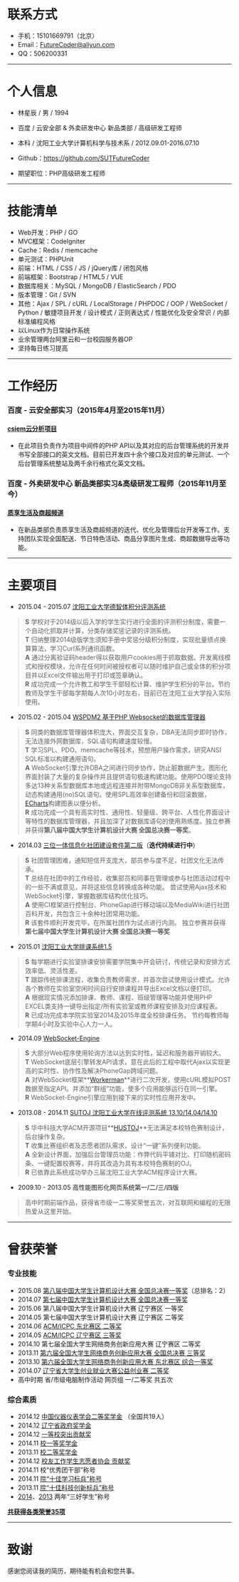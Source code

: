 # 联系方式
* 手机：15101669791（北京）
* Email：<FutureCoder@aliyun.com>
* QQ：506200331

---

# 个人信息
* 林星辰 / 男 / 1994
* 百度 / 云安全部 & 外卖研发中心 新品类部 / 高级研发工程师
* 本科 / 沈阳工业大学计算机科学与技术系 / 2012.09.01-2016.07.10
* Github：<https://github.com/SUTFutureCoder>

* 期望职位：PHP高级研发工程师

---

# 技能清单
* Web开发：PHP / GO
* MVC框架：CodeIgniter
* Cache：Redis / memcache
* 单元测试：PHPUnit
* 前端：HTML / CSS / JS / jQuery库 / 闭包风格
* 前端框架：Bootstrap / HTML5 / VUE
* 数据库相关：MySQL / MongoDB / ElasticSearch / PDO
* 版本管理：Git / SVN
* 其他：Ajax / SPL / cURL / LocalStorage / PHPDOC / OOP / WebSocket / Python / 敏捷项目开发 / 设计模式 / 正则表达式 / 性能优化及安全常识 / 内部标准编程风格
* 以Linux作为日常操作系统 
* 业余管理两台阿里云和一台校园服务器OP
* 坚持每日练习提高

---

# 工作经历
### 百度 - 云安全部实习（2015年4月至2015年11月）
#### [csiem云分析项目](http://xi.baidu.com/)
* 在此项目负责作为项目中间件的PHP API以及其对应的后台管理系统的开发并书写全部接口的英文文档。目前已开发四十余个接口及对应的单元测试、一个后台管理系统整站及两千余行格式化英文文档。  

### 百度 - 外卖研发中心 新品类部实习&高级研发工程师（2015年11月至今）
#### [质享生活及商超频道](http://waimai.baidu.com/)
* 在新品类部负责质享生活及商超频道的迭代、优化及管理后台开发等工作。支持团队实现全国配送、节日特色活动、商品分享图片生成、商超数据导出等功能。  

---

# 主要项目
* 2015.04 - 2015.07 [沈阳工业大学德智体积分评测系统](https://github.com/SUTFutureCoder/sut_score)
> **S** 学校对于2014级以后入学的学生实行进行全面的评测积分制度，需要一个自动化抓取并计算，分类存储奖惩记录的评测系统。  
> **T** 归纳整理2014级版学生须知手册中奖惩分级积分制度，实现批量绩点换算算法，学习Curl系列通讯函数。  
> **A** 通过分离验证码header得以获取用户cookies用于抓取数据。开发离线模式和授权模块，允许在任何时间被授权者可以随时维护自己或全体的积分项目并以Excel文件输出用于打印或签章确认。  
> **R** 成功完成一个允许教工和学生干部轻松计算、维护学生积分的平台。节约教师及学生干部每学期每人次10小时左右，目前已在沈阳工业大学投入实际使用。  


* 2015.02 - 2015.04 [WSPDM2 基于PHP Websocket的数据库管理器](https://github.com/SUTFutureCoder/intelligence_server)
> **S** 同类的数据库管理器体积庞大，界面交互复杂，DBA无法同步即时协作，无法连接外网数据库，SQL语句构建速度较慢。  
> **T** 学习SPL、PDO、memcache等技术，预想用户操作需求，研究ANSI SQL标准以构建通用语句。  
> **A** WebSocket引擎允许DBA之间进行同步协作，防止脏数据产生。图形化界面封装了大量的复杂操作并且提供语句极速构建功能。使用PDO理论支持多达13种关系型数据库本地或远程连接并附带MongoDB非关系型数据库，动态构建通用(no)SQL语句。使用SPL高效率创建备份和回滚数据，[ECharts](https://github.com/ecomfe/echarts)构建图表以便分析。  
> **R** 成功完成一个具有高实时性、通用性、轻量级、跨平台、人性化界面设计等特性的数据库管理器，并且加深了对数据库语句的使用熟练度。独立参赛并获得**第八届中国大学生计算机设计大赛 全国总决赛一等奖**。  

* 2014.03  [三位一体信息化社团建设套件第二版](https://github.com/SUTFutureCoder/nws_v2)（**迭代持续进行中**） 
> **S** 社团管理困难，通知短信开支庞大，部员参与度不足，社团文化无法传承。  
> **T** 总结在社团中的工作经验，收集部员和同事在管理或参与社团活动过程中的一些不满或意见，并将这些信息转换成各种功能。 尝试使用Ajax技术和WebSocket引擎，掌握数据库结构优化技巧。  
> **A** 使用CI框架进行控制台、PhoneGap进行移动端以及MediaWiki进行社团百科开发，共包含三十余种社团常用功能。  
> **R** 该套件顺利开发完毕，在所属社团作为试点进行内测。 独立参赛并获得**第七届中国大学生计算机设计大赛 全国总决赛一等奖**   

* 2015.01 [沈阳工业大学排课系统1.5](https://github.com/SUTFutureCoder/paike1.5)
> **S** 每学期进行实验室排课安排需要学院集中开会研讨，传统记录和安排方式效率低、灵活性差。  
> **T** 跟踪传统排课流程，收集负责教师需求，并首次尝试使用设计模式。允许各个教师在实验室空闲时间自行安排课程并导出Excel文档以便打印。  
> **A** 根据现实情况添加排课、教师、课程、班级管理等功能并使用PHP EXCEL类支持一键导出指定/所有实验室或教师课程安排及对应课程表。  
> **R** 已成功完成本学院实验室2014及2015年度全校排课任务。 节约每教师每学期4小时及实验中心人力一人。 

* 2014.09 [WebSocket-Engine](https://github.com/SUTFutureCoder/WebSocket-Engine)
> **S** 大部分Web程序使用轮询方法以达到实时性，延迟和服务器开销较大。  
> **T** WebSocket底层引擎转发API请求，意在此后的工程中取代Ajax以实现更高的实时性、协作性及解决PhoneGap跨域问题。  
> **A** 对WebSocket框架**[Workerman](https://github.com/walkor/workerman)**进行二次开发，使用cURL模拟POST数据至指定API。并添加“群组”功能，使多个应用能够运行在同一引擎。  
> **R** WebSocket-Engine引擎应用到接下来的实时性应用开发中。  

* 2013.08 - 2014.11 [SUTOJ 沈阳工业大学在线评测系统 13.10/14.04/14.10](https://github.com/SUTFutureCoder/sutoj)
> **S** 华中科技大学ACM开源项目**[HUSTOJ](https://code.google.com/p/hustoj/)**无法满足本校特色赛制设计，后台操作复杂。  
> **T** 收集比赛组织者及志愿者团队需求，设计“一键”系列便利功能。  
> **A** 全新设计界面，加强后台管理员功能：作弊代码平铺对比、打印随机密码条、一键配置校赛等，并将其改造为具有本校特色赛制的OJ。  
> **R** 已依靠此系统成功举办三届沈阳工业大学ACM程序设计大赛。  


* 2009.10 - 2013.05 高性能图形化网页系统第一/二/三/四版  
> 高中时期前端作品，获得省市级一二等奖荣誉五次，对互联网和编程的无限热爱从这里开始。 

---

# 曾获荣誉
### 专业技能
* 2015.08 [第八届中国大学生计算机设计大赛 全国总决赛一等奖](https://raw.githubusercontent.com/SUTFutureCoder/resume/master/8th_gold_medal.jpg)（总排名：2）
* 2014.07 [第七届中国大学生计算机设计大赛 全国总决赛一等奖](http://jwzx.sut.edu.cn/jwc/content.jsp?id=44&xlh=681)
* 2015.06 第八届中国大学生计算机设计大赛 辽宁赛区 一等奖
* 2014.05 第七届中国大学生计算机设计大赛 辽宁赛区 二等奖
* 2014.06 [ACM/ICPC 东北赛区 二等奖](https://github.com/SUTFutureCoder/resume/blob/master/ACM_second.jpg)  
* 2014.05 [ACM/ICPC 辽宁赛区 三等奖](https://github.com/SUTFutureCoder/resume/blob/master/ACM_third.jpg)  
* 2014.10 第七届全国大学生网络商务创新应用大赛 辽宁赛区 二等奖
* 2013.11 [第六届全国大学生网络商务创新应用大赛 全国总决赛 三等奖](https://github.com/SUTFutureCoder/resume/blob/master/E-commerce_third.jpg)  
* 2013.10 [第六届全国大学生网络商务创新应用大赛 东北赛区 综合一等奖](https://github.com/SUTFutureCoder/resume/blob/master/E-commerce_ace.jpg)  
* 2014.07 [辽宁省大学生创业就业大赛公益创业赛 二等奖](https://github.com/SUTFutureCoder/resume/blob/master/entrepreneurship.jpg)  
* 高中时期 省/市级电脑制作活动 网页组 一/二等奖 共五次

### 综合素质
* 2014.12 [中国仪器仪表学会二等奖学金](http://www.cis.org.cn/NewsDeltailed.aspx?id=554&PID=9)  （全国共19人）  
* 2014.12 [辽宁省政府奖学金](https://github.com/SUTFutureCoder/resume/blob/master/Provincial_Government_Scholarship.jpg)  
* 2014.12 [一等校突出贡献奖](https://github.com/SUTFutureCoder/resume/blob/master/Contribution.jpg)   
* 2014.11 [校一等奖学金](https://github.com/SUTFutureCoder/resume/blob/master/first_scholarship.jpg)  
* 2013.11 [校二等奖学金](https://github.com/SUTFutureCoder/resume/blob/master/second_scholarship.jpg)  
* 2014.12 [校友工作学生志愿者协会 贡献奖](https://github.com/SUTFutureCoder/resume/blob/master/volunteer.jpg)  
* 2014.11 校“优秀团干部”称号  
* 2014.11 [院“十佳学习标兵”称号](https://github.com/SUTFutureCoder/resume/blob/master/learning_model.jpg)  
* 2013.11 [院“十佳科技创新标兵”称号](https://github.com/SUTFutureCoder/resume/blob/master/technology_pacesetter.jpg)
* [2014](https://github.com/SUTFutureCoder/resume/blob/master/miyoshi_student.jpg)、[2013](https://github.com/SUTFutureCoder/resume/blob/master/miyoshi_student2.jpg)  两年“三好学生”称号

[**共获得各类荣誉35项**](https://github.com/SUTFutureCoder/resume/blob/master/college_awards.jpg)

---

# 致谢
感谢您阅读我的简历，期待能有机会和您共事。
